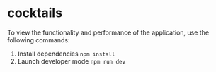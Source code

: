 # cocktails

To view the functionality and performance of the application, use the following commands:

1. Install dependencies
   `npm install`
2. Launch developer mode
   `npm run dev`

